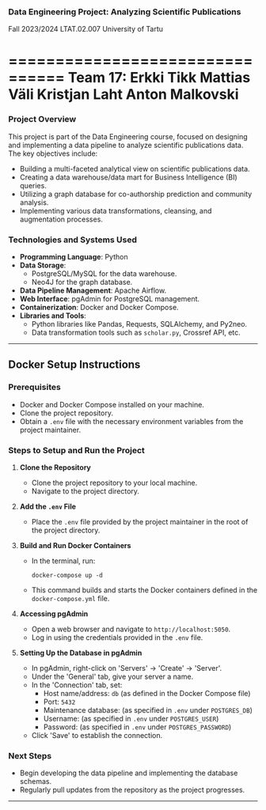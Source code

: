 ### Data Engineering Project: Analyzing Scientific Publications

Fall 2023/2024
LTAT.02.007
University of Tartu

================================
Team 17:
Erkki Tikk
Mattias Väli
Kristjan Laht
Anton Malkovski
================================

### Project Overview

This project is part of the Data Engineering course, focused on designing and implementing a data pipeline to analyze scientific publications data. The key objectives include:

- Building a multi-faceted analytical view on scientific publications data.
- Creating a data warehouse/data mart for Business Intelligence (BI) queries.
- Utilizing a graph database for co-authorship prediction and community analysis.
- Implementing various data transformations, cleansing, and augmentation processes.

### Technologies and Systems Used

- **Programming Language**: Python
- **Data Storage**:
  - PostgreSQL/MySQL for the data warehouse.
  - Neo4J for the graph database.
- **Data Pipeline Management**: Apache Airflow.
- **Web Interface**: pgAdmin for PostgreSQL management.
- **Containerization**: Docker and Docker Compose.
- **Libraries and Tools**:
  - Python libraries like Pandas, Requests, SQLAlchemy, and Py2neo.
  - Data transformation tools such as `scholar.py`, Crossref API, etc.

---

## Docker Setup Instructions

### Prerequisites

- Docker and Docker Compose installed on your machine.
- Clone the project repository.
- Obtain a `.env` file with the necessary environment variables from the project maintainer.

### Steps to Setup and Run the Project

1. **Clone the Repository**

   - Clone the project repository to your local machine.
   - Navigate to the project directory.

2. **Add the `.env` File**

   - Place the `.env` file provided by the project maintainer in the root of the project directory.

3. **Build and Run Docker Containers**

   - In the terminal, run:
     ```
     docker-compose up -d
     ```
   - This command builds and starts the Docker containers defined in the `docker-compose.yml` file.

4. **Accessing pgAdmin**

   - Open a web browser and navigate to `http://localhost:5050`.
   - Log in using the credentials provided in the `.env` file.

5. **Setting Up the Database in pgAdmin**
   - In pgAdmin, right-click on 'Servers' -> 'Create' -> 'Server'.
   - Under the 'General' tab, give your server a name.
   - In the 'Connection' tab, set:
     - Host name/address: `db` (as defined in the Docker Compose file)
     - Port: `5432`
     - Maintenance database: (as specified in `.env` under `POSTGRES_DB`)
     - Username: (as specified in `.env` under `POSTGRES_USER`)
     - Password: (as specified in `.env` under `POSTGRES_PASSWORD`)
   - Click 'Save' to establish the connection.

### Next Steps

- Begin developing the data pipeline and implementing the database schemas.
- Regularly pull updates from the repository as the project progresses.

---
